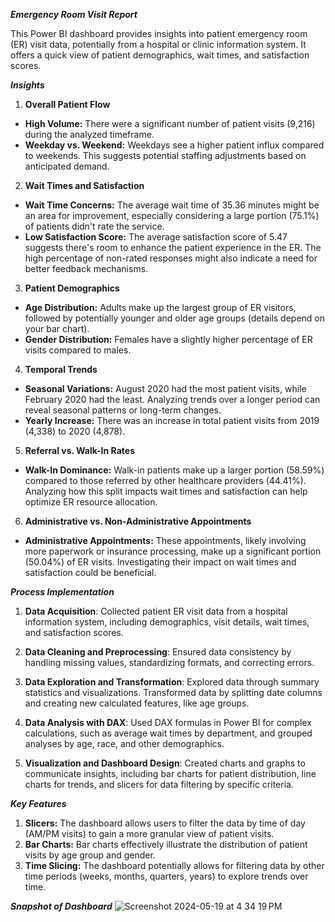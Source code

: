 ***Emergency Room Visit Report***

This Power BI dashboard provides insights into patient emergency room (ER) visit data, potentially from a hospital or clinic information system. It offers a quick view of patient demographics, wait times, and satisfaction scores.

***Insights***

1. **Overall Patient Flow**

* **High Volume:** There were a significant number of patient visits (9,216) during the analyzed timeframe. 
* **Weekday vs. Weekend:** Weekdays see a higher patient influx compared to weekends. This suggests potential staffing adjustments based on anticipated demand.

2. **Wait Times and Satisfaction**

* **Wait Time Concerns:** The average wait time of 35.36 minutes might be an area for improvement, especially considering a large portion (75.1%) of patients didn't rate the service. 
* **Low Satisfaction Score:** The average satisfaction score of 5.47 suggests there's room to enhance the patient experience in the ER. The high percentage of non-rated responses might also indicate a need for better feedback mechanisms.

3. **Patient Demographics**

* **Age Distribution:** Adults make up the largest group of ER visitors, followed by potentially younger and older age groups (details depend on your bar chart). 
* **Gender Distribution:** Females have a slightly higher percentage of ER visits compared to males.

4. **Temporal Trends**

* **Seasonal Variations:** August 2020 had the most patient visits, while February 2020 had the least. Analyzing trends over a longer period can reveal seasonal patterns or long-term changes.
* **Yearly Increase:** There was an increase in total patient visits from 2019 (4,338) to 2020 (4,878).

5. **Referral vs. Walk-In Rates**

* **Walk-In Dominance:** Walk-in patients make up a larger portion (58.59%) compared to those referred by other healthcare providers (44.41%). Analyzing how this split impacts wait times and satisfaction can help optimize ER resource allocation.

6. **Administrative vs. Non-Administrative Appointments**

* **Administrative Appointments:** These appointments, likely involving more paperwork or insurance processing, make up a significant portion (50.04%) of ER visits. Investigating their impact on wait times and satisfaction could be beneficial. 

***Process Implementation***

1. **Data Acquisition**: Collected patient ER visit data from a hospital information system, including demographics, visit details, wait times, and satisfaction scores.

2. **Data Cleaning and Preprocessing**: Ensured data consistency by handling missing values, standardizing formats, and correcting errors.

3. **Data Exploration and Transformation**: Explored data through summary statistics and visualizations. Transformed data by splitting date columns and creating new calculated features, like age groups.

4. **Data Analysis with DAX**: Used DAX formulas in Power BI for complex calculations, such as average wait times by department, and grouped analyses by age, race, and other demographics.

5. **Visualization and Dashboard Design**: Created charts and graphs to communicate insights, including bar charts for patient distribution, line charts for trends, and slicers for data filtering by specific criteria.

***Key Features***

1. **Slicers:** The dashboard allows users to filter the data by time of day (AM/PM visits) to gain a more granular view of patient visits.
2. **Bar Charts:** Bar charts effectively illustrate the distribution of patient visits by age group and gender.
3. **Time Slicing:** The dashboard potentially allows for filtering data by other time periods (weeks, months, quarters, years) to explore trends over time.

***Snapshot of Dashboard***
![Screenshot 2024-05-19 at 4 34 19 PM](https://github.com/Aishwaryasri15/Patients_ER_Report/assets/53164418/68cd072a-e5eb-4ec1-9fc7-328121cabb3e)
